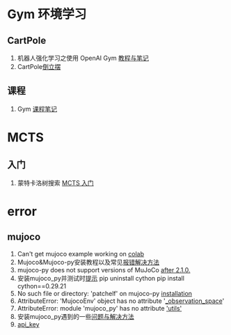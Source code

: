 # Gym 环境学习

## CartPole
1) 机器人强化学习之使用 OpenAI Gym [教程与笔记](https://zhuanlan.zhihu.com/p/40673328)
2) CartPole[倒立摆](https://zhuanlan.zhihu.com/p/570695189)

## 课程
1) Gym [课程笔记](https://exp-blog.com/ai/gym-bi-ji-01-huan-jing-da-jian-yu-ji-ben-gai-nian/)

# MCTS 
## 入门
1. 蒙特卡洛树搜索 [MCTS 入门](https://zhuanlan.zhihu.com/p/26335999)


# error
## mujoco
1. Can't get mujoco example working on [colab](https://github.com/opendilab/LightZero/issues/56)
2. Mujoco&Mujoco-py安装教程以及常见[报错解决方法](https://zhuanlan.zhihu.com/p/352304615)
3.  mujoco-py does not support versions of MuJoCo [after 2.1.0.](https://github.com/openai/mujoco-py)
4. 安装mujoco_py并测试时[提示](https://blog.csdn.net/m0_38122847/article/details/133781095)
pip uninstall cython
pip install cython==0.29.21 
5. No such file or directory: 'patchelf' on mujoco-py [installation](https://github.com/openai/mujoco-py/issues/652)
6. AttributeError: 'MujocoEnv' object has no attribute '[_observation_space](https://github.com/opendilab/DI-engine/issues/473)'
7. AttributeError: module 'mujoco_py' has no attribute ['utils'](https://github.com/openai/mujoco-py/issues/464)
8. 安装mujoco_py遇到的一些[问题与解决方法](https://blog.csdn.net/weixin_44420419/article/details/116231500)
9. [api_key ](https://www.roboti.us/license.html)